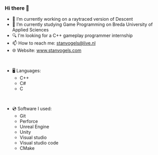 ### Hi there 👋

- 🔭 I’m currently working on a raytraced version of Descent
- 🏫 I’m currently studying Game Programming on Breda University of Applied Sciences
- 🔍 I'm looking for a C++ gameplay programmer internship
- 📫 How to reach me: stanvogels@live.nl
- 🌐 Website: www.stanvogels.com
<br/>

- 🖥️ Languages:
   - C++
   - C#
   - C

<br/>

- 💿 Software I used:
   - Git
   - Perforce
   - Unreal Engine
   - Unity
   - Visual studio
   - Visual studio code
   - CMake
   

<!--
**Reemhi2122/Reemhi2122** is a ✨ _special_ ✨ repository because its `README.md` (this file) appears on your GitHub profile.

Here are some ideas to get you started:

- 🔭 I’m currently working on ...
- 🌱 I’m currently learning ...
- 👯 I’m looking to collaborate on ...
- 🤔 I’m looking for help with ...
- 💬 Ask me about ...
- 📫 How to reach me: ...
- 😄 Pronouns: ...
- ⚡ Fun fact: ...
-->
